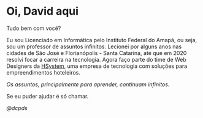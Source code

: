 # Oi, David aqui 
Tudo bem com você?

Eu sou Licenciado em Informática pelo Instituto Federal do Amapá, ou seja, sou um professor de assuntos infinitos. Lecionei por alguns anos nas cidades de São José e Florianópolis - Santa Catarina, até que em 2020 resolvi focar a carreira na tecnologia. Agora faço parte do time de Web Designers da [HSystem](www.hsystem.com.br), uma empresa de tecnologia com soluções para empreendimentos hoteleiros.

_Os assuntos, principalmente para aprender, continuam infinitos._

Se eu puder ajudar é só chamar. 

_@dcpds_
